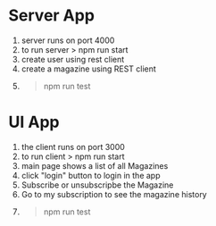 # Server App

1. server runs on port 4000
2. to run server > npm run start
3. create user using rest client
4. create a magazine using REST client
5. > npm run test 

# UI App

1. the client runs on port 3000
2. to run client > npm run start
3. main page shows a list of all Magazines
4. click "login" button to login in the app
5. Subscribe or unsubscripbe the Magazine
6. Go to my subscription to see the magazine history
7. > npm run test 

